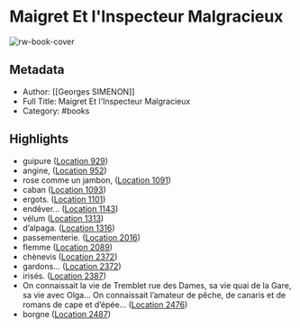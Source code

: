# Maigret Et l'Inspecteur Malgracieux

![rw-book-cover](https://m.media-amazon.com/images/I/81US0RJisOL._SY160.jpg)

## Metadata
- Author: [[Georges SIMENON]]
- Full Title: Maigret Et l'Inspecteur Malgracieux
- Category: #books

## Highlights
- guipure ([Location 929](https://readwise.io/to_kindle?action=open&asin=B00KSMBUV8&location=929))
- angine, ([Location 952](https://readwise.io/to_kindle?action=open&asin=B00KSMBUV8&location=952))
- rose comme un jambon, ([Location 1091](https://readwise.io/to_kindle?action=open&asin=B00KSMBUV8&location=1091))
- caban ([Location 1093](https://readwise.io/to_kindle?action=open&asin=B00KSMBUV8&location=1093))
- ergots. ([Location 1101](https://readwise.io/to_kindle?action=open&asin=B00KSMBUV8&location=1101))
- endêver... ([Location 1143](https://readwise.io/to_kindle?action=open&asin=B00KSMBUV8&location=1143))
- vélum ([Location 1313](https://readwise.io/to_kindle?action=open&asin=B00KSMBUV8&location=1313))
- d’alpaga. ([Location 1316](https://readwise.io/to_kindle?action=open&asin=B00KSMBUV8&location=1316))
- passementerie. ([Location 2016](https://readwise.io/to_kindle?action=open&asin=B00KSMBUV8&location=2016))
- flemme ([Location 2089](https://readwise.io/to_kindle?action=open&asin=B00KSMBUV8&location=2089))
- chènevis ([Location 2372](https://readwise.io/to_kindle?action=open&asin=B00KSMBUV8&location=2372))
- gardons... ([Location 2372](https://readwise.io/to_kindle?action=open&asin=B00KSMBUV8&location=2372))
- irisés. ([Location 2387](https://readwise.io/to_kindle?action=open&asin=B00KSMBUV8&location=2387))
- On connaissait la vie de Tremblet rue des Dames, sa vie quai de la Gare, sa vie avec Olga... On connaissait l’amateur de pêche, de canaris et de romans de cape et d’épée... ([Location 2476](https://readwise.io/to_kindle?action=open&asin=B00KSMBUV8&location=2476))
- borgne ([Location 2487](https://readwise.io/to_kindle?action=open&asin=B00KSMBUV8&location=2487))

